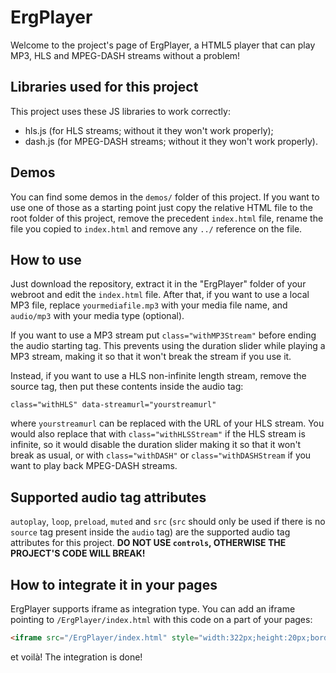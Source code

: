 # ErgPlayer

Welcome to the project's page of ErgPlayer, a HTML5 player that can play MP3, HLS and MPEG-DASH streams without a problem!

## Libraries used for this project
This project uses these JS libraries to work correctly:
* hls.js (for HLS streams; without it they won't work properly);
* dash.js (for MPEG-DASH streams; without it they won't work properly).

## Demos
You can find some demos in the `demos/` folder of this project. If you want to use one of those as a starting point just copy the relative HTML file to the root folder of this project, remove the precedent `index.html` file, rename the file you copied to `index.html` and remove any `../` reference on the file.

## How to use
Just download the repository, extract it in the "ErgPlayer" folder of your webroot and edit the `index.html` file. After that, if you want to use a local MP3 file, replace `yourmediafile.mp3` with your media file name, and `audio/mp3` with your media type (optional).

If you want to use a MP3 stream put `class="withMP3Stream"` before ending the audio starting tag. This prevents using the duration slider while playing a MP3 stream, making it so that it won't break the stream if you use it.

Instead, if you want to use a HLS non-infinite length stream, remove the source tag, then put these contents inside the audio tag:
```
class="withHLS" data-streamurl="yourstreamurl"
```
where `yourstreamurl` can be replaced with the URL of your HLS stream. You would also replace that with `class="withHLSStream"` if the HLS stream is infinite, so it would disable the duration slider making it so that it won't break as usual, or with `class="withDASH"` or `class="withDASHStream` if you want to play back MPEG-DASH streams.

## Supported audio tag attributes
`autoplay`, `loop`, `preload`, `muted` and `src` (`src` should only be used if there is no `source` tag present inside the `audio` tag) are the supported audio tag attributes for this project. **DO NOT USE `controls`, OTHERWISE THE PROJECT'S CODE WILL BREAK!**

## How to integrate it in your pages
ErgPlayer supports iframe as integration type. You can add an iframe pointing to `/ErgPlayer/index.html` with this code on a part of your pages:
```html
<iframe src="/ErgPlayer/index.html" style="width:322px;height:20px;border:0" allow="autoplay; encrypted-media"></iframe>
```
et voilà! The integration is done!

